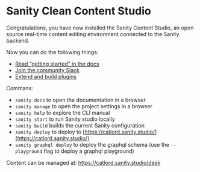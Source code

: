 # Sanity Clean Content Studio

Congratulations, you have now installed the Sanity Content Studio, an open source real-time content editing environment connected to the Sanity backend.

Now you can do the following things:

- [Read “getting started” in the docs](https://www.sanity.io/docs/introduction/getting-started?utm_source=readme)
- [Join the community Slack](https://slack.sanity.io/?utm_source=readme)
- [Extend and build plugins](https://www.sanity.io/docs/content-studio/extending?utm_source=readme)

Commans:
 - `sanity docs` to open the documentation in a browser
 - `sanity manage` to open the project settings in a browser
 - `sanity help` to explore the CLI manual
 - `sanity start` to run Sanity studio locally
 - `sanity build` builds the current Sanity configuration
 - `sanity deploy` to deploy to [https://catlord.sanity.studio/](https://catlord.sanity.studio/)
 - `sanity graphql deploy` to deploy the graphql schema (use the `--playground` flag to deploy a graphql playground)

Content can be managed at: https://catlord.sanity.studio/desk
